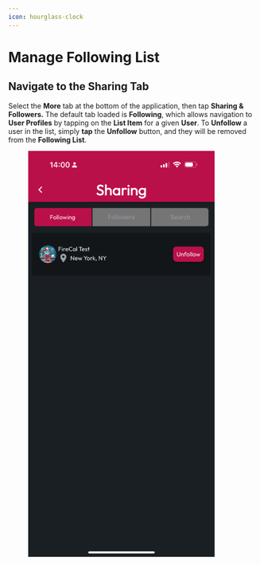 ```yaml
---
icon: hourglass-clock
---
```


# Manage Following List

## Navigate to the Sharing Tab

Select the **More** tab at the bottom of the application, then tap **Sharing & Followers.** The default tab loaded is **Following**, which allows navigation to **User Profiles** by tapping on the **List Item** for a given **User**. To **Unfollow** a user in the list, simply **tap** the **Unfollow** button, and they will be removed from the **Following List**.

<figure><img src="../../.gitbook/assets/1.0.0-more-sharing-following-pop.PNG" alt="" width="375"><figcaption></figcaption></figure>

